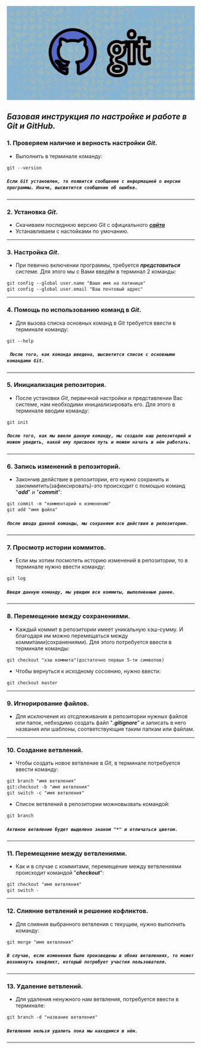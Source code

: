 ![лого github](git.jpg)

***Базовая инструкция по настройке и работе в Git и GitHub.***
---


### 1. Проверяем наличие и верность настройки *Git*.

* Выполнить в терминале команду:
```
git --version
```
##### `Если Git установлен, то появится сообщение с информацией о версии программы. Иначе, высветится сообщение об ошибке.`
---


### 2. Установка *Git*.
* Скачиваем последнюю версию *Git* с официального ***[сайта](https://git-scm.com/downloads)***
* Устанавливаем с настойками по умочанию.
---


### 3. Настройка *Git*.
* При певично включении программы, требуется ***представиться*** системе. Для этого мы с Вами введём в терминал 2 команды:
```
git config --global user.name "Ваше имя на латинице"
git config --global user.email "Ваш почтовый адрес"
```
---


### 4. Помощь по использованию команд в *Git*.
* Для вызова списка основных команд в *Git* требуется ввести в терминале команду:
```
git --help
```
##### ` После того, как команда введена, высветится список с основными командами Git.`
---


### 5. Инициализация репозитория.
* После установки *Git*, первичной настройки и представлении Вас системе, нам необходими инициализировать его. Для этого в терминале вводим команду:
```
git init
``` 

##### `После того, как мы ввели данную команду, мы создали наш репозиторий и можем увидеть, какой ему присвоен путь и можем начать в нём работать.`
---


### 6. Запись изменений в репозиторий.
* Закончив делйствие в репозитории, его нужно сохранить и закоммитить(зафиксировать)-это происходит с помощью команд "***add***"  и "***commit***":
```
git commit -m "комментарий к изменению"
git add "имя файла"
```
##### `После ввода данной команды, мы сохраняем все действия в репозитории.`
---


### 7. Просмотр истории коммитов.
* Если мы хотим посмотеть историю изменений в репозитории, то в терминале нужно ввести команду:
```
git log
```
##### `Введя данную команду, мы увидим все коммиты, выполненные ранее.`
---


### 8. Перемещение между сохранениями.
* Каждый коммит в репозитории имеет уникальную хэш-сумму. И благодаря им можно перемещаться между коммитами(сохранениями). Для этого потребуется ввести в терминале команды:
```
git checkout "хэш коммита"(достаточно первых 5-ти символов)
```
* Чтобы вернуться к исходному сосоянию, нужно ввести:
```
git checkout master
```
---


### 9. Игнорирование файлов.
* Для исключения из отсдлеживания в репозитории нужных файлов или папок, небходимо создать файл "***.gitignore***" и записать в него названия или шаблоны, соответствующие таким папкам или файлам.
---


### 10. Создание ветвлений.
* Чтобы создать новое ветвление в *Git*, в терминале потребуется ввести команду:
```
git branch "имя ветвления"
git:checkout -b "имя ветвления"
git switch -c "имя ветвления"
```
* Список ветвлений в репозитории можновызвать командой:
```
git branch
```
##### `Актвное ветвление будет выделено знаком "*" и отличаться цветом.`
---


### 11. Перемещение между ветвлениями.
* Как и в случае с коммитами, перемещение между ветвлениями происходит командой "***checkout***":
```
git checkout "имя ветвления"
git switch - 
```
---


### 12. Слияние ветвлений и решение кофликтов.
* Для слияния выбранного ветвления с текущим, нужно выполнить команду:
```
git merge "имя ветвления"
```
##### `В случае, если изменения были произведены в обоих ветвлениях, то может возникнуть конфликт, который потребует участия пользователя.`
---


### 13. Удаление ветвлений.
* Для удаления ненужного нам ветвления, потребуется ввести в терминале:
```
git branch -d "название ветвления"
```
##### `Ветвление нельзя удалить пока мы находимся в нём.`
---
